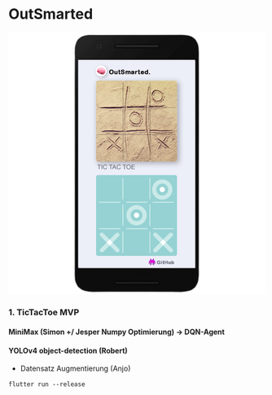 # OutSmarted
![outSmarted](outsmarted.png)

### 1. TicTacToe MVP
#### MiniMax (Simon +/ Jesper Numpy Optimierung) &rarr; DQN-Agent
#### YOLOv4 object-detection (Robert)
- Datensatz Augmentierung (Anjo)

```
flutter run --release
```